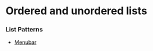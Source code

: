 <h1>Ordered and unordered lists</h1>

<h3>List Patterns</h3>
<ul>
<li><a href="https://github.com/IBM-Accessibility/open-library/blob/master/lists/menubar.html">Menubar</li>
</ul>
